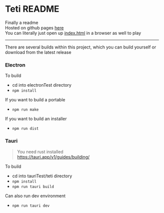 # Teti README

Finally a readme  
Hosted on github pages [here](https://titanplayz100.github.io/teti/)  
You can literally just open up [index.html](index.html) in a browser as well to play  
***
There are several builds within this project, which you can build yourself or download from the latest release

### Electron

To build
- cd into electronTest directory
- `npm install`

If you want to build a portable
- `npm run make`

If you want to build an installer
- `npm run dist`

### Tauri

> You need rust installed  
> https://tauri.app/v1/guides/building/

To build
- cd into tauriTest/teti directory
- `npm install`
- `npm run tauri build`

Can also run dev environment
- `npm run tauri dev`

